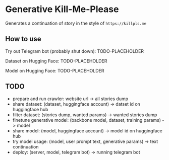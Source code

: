 # Generative Kill-Me-Please

Generates a continuation of story in the style of `https://killpls.me`


## How to use

Try out Telegram bot (probably shut down): TODO-PLACEHOLDER

Dataset on Hugging Face: TODO-PLACEHOLDER

Model on Hugging Face: TODO-PLACEHOLDER


## TODO
- prepare and run crawler: website url -> all stories dump
- share dataset: (dataset, huggingface account) -> datset id on huggingface hub
- filter dataset: (stories dump, wanted params) -> wanted stories dump
- finetune generative model: (backbone model, dataset, training params) -> model
- share model: (model, huggingface account) -> model id on huggingface hub
- try model usage: (model, user prompt text, generative params) -> text continuation
- deploy: (server, model, telegram bot) -> running telegram bot
